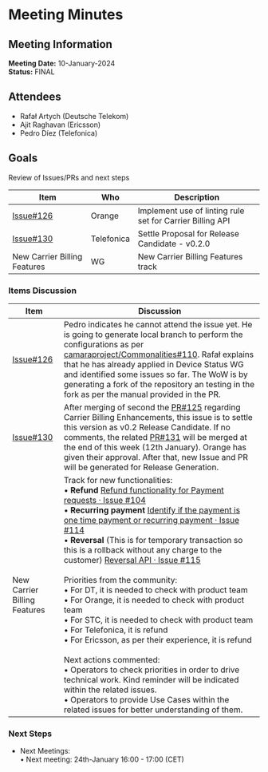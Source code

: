 # Meeting Minutes
## Meeting Information
**Meeting Date:** 10-January-2024<br/>
**Status:** FINAL

## Attendees

- Rafał Artych (Deutsche Telekom)
- Ajit Raghavan (Ericsson)
- Pedro Díez (Telefonica)


## Goals
Review of Issues/PRs and next steps</br>


Item | Who | Description
---- | ---- | ----
[Issue#126](https://github.com/camaraproject/CarrierBillingCheckOut/issues/126) | Orange | Implement use of linting rule set for Carrier Billing API
[Issue#130](https://github.com/camaraproject/CarrierBillingCheckOut/issues/130) | Telefonica | Settle Proposal for Release Candidate - v0.2.0
New Carrier Billing Features | WG | New Carrier Billing Features track


### Items Discussion

Item | Discussion
---- | ---- 
[Issue#126](https://github.com/camaraproject/CarrierBillingCheckOut/issues/126) | Pedro indicates he cannot attend the issue yet. He is going to generate local branch to perform the configurations as per [camaraproject/Commonalities#110](https://github.com/camaraproject/Commonalities/pull/110). Rafał explains that he has already applied in Device Status WG and identified some issues so far. The WoW is by generating a fork of the repository an testing in the fork as per the manual provided in the PR.
[Issue#130](https://github.com/camaraproject/CarrierBillingCheckOut/issues/130) | After merging of second the [PR#125](https://github.com/camaraproject/CarrierBillingCheckOut/pull/125) regarding Carrier Billing Enhancements, this issue is to settle this version as v0.2 Release Candidate. If no comments, the related [PR#131](https://github.com/camaraproject/CarrierBillingCheckOut/pull/131)  will be merged at the end of this week (12th January). Orange has given their approval. After that, new Issue and PR will be generated for Release Generation.
New Carrier Billing Features | Track for new functionalities:<br>• **Refund** [Refund functionality for Payment requests · Issue #104](https://github.com/camaraproject/CarrierBillingCheckOut/issues/104)<br>• **Recurring payment** [Identify if the payment is one time payment or recurring payment · Issue #114](https://github.com/camaraproject/CarrierBillingCheckOut/issues/114)<br>• **Reversal** (This is for temporary transaction so this is a rollback without any charge to the customer) [Reversal API · Issue #115](https://github.com/camaraproject/CarrierBillingCheckOut/issues/115)<br><br>Priorities from the community:<br>• For DT, it is needed to check with product team<br>• For Orange, it is needed to check with product team<br>• For STC, it is needed to check with product team<br>• For Telefonica, it is refund<br>• For Ericsson, as per their experience, it is refund<br><br> Next actions commented:<br>• Operators to check priorities in order to drive technical work. Kind reminder will be indicated within the related issues.<br>• Operators to provide Use Cases within the related issues for better understanding of them.


### Next Steps
- Next Meetings:<br/>
	• Next meeting: 24th-January 16:00 - 17:00 (CET)<br/>
